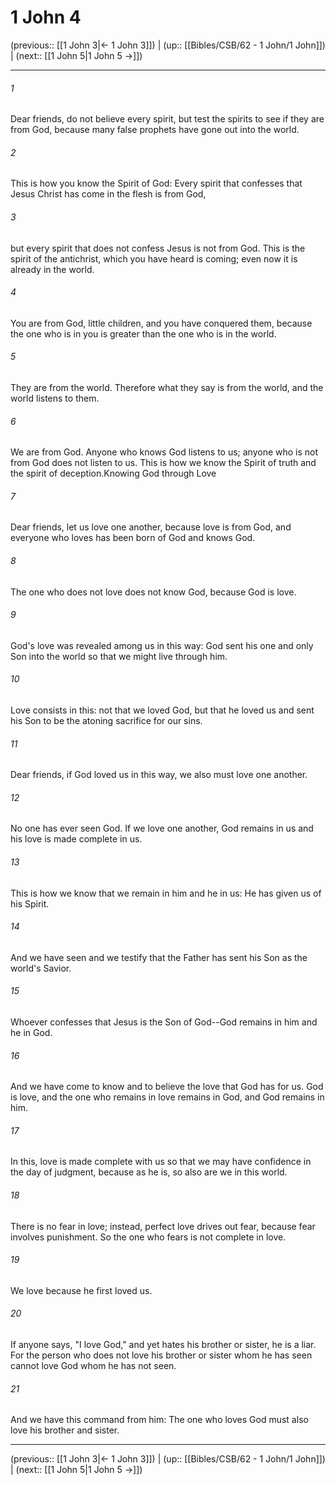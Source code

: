 # 1 John 4

(previous:: [[1 John 3|← 1 John 3]]) | (up:: [[Bibles/CSB/62 - 1 John/1 John]]) | (next:: [[1 John 5|1 John 5 →]])

***


###### 1 
Dear friends, do not believe every spirit, but test the spirits to see if they are from God, because many false prophets have gone out into the world. 

###### 2 
This is how you know the Spirit of God: Every spirit that confesses that Jesus Christ has come in the flesh is from God, 

###### 3 
but every spirit that does not confess Jesus is not from God. This is the spirit of the antichrist, which you have heard is coming; even now it is already in the world. 

###### 4 
You are from God, little children, and you have conquered them, because the one who is in you is greater than the one who is in the world. 

###### 5 
They are from the world. Therefore what they say is from the world, and the world listens to them. 

###### 6 
We are from God. Anyone who knows God listens to us; anyone who is not from God does not listen to us. This is how we know the Spirit of truth and the spirit of deception.Knowing God through Love 

###### 7 
Dear friends, let us love one another, because love is from God, and everyone who loves has been born of God and knows God. 

###### 8 
The one who does not love does not know God, because God is love. 

###### 9 
God's love was revealed among us in this way: God sent his one and only Son into the world so that we might live through him. 

###### 10 
Love consists in this: not that we loved God, but that he loved us and sent his Son to be the atoning sacrifice for our sins. 

###### 11 
Dear friends, if God loved us in this way, we also must love one another. 

###### 12 
No one has ever seen God. If we love one another, God remains in us and his love is made complete in us. 

###### 13 
This is how we know that we remain in him and he in us: He has given us of his Spirit. 

###### 14 
And we have seen and we testify that the Father has sent his Son as the world's Savior. 

###### 15 
Whoever confesses that Jesus is the Son of God--God remains in him and he in God. 

###### 16 
And we have come to know and to believe the love that God has for us. God is love, and the one who remains in love remains in God, and God remains in him. 

###### 17 
In this, love is made complete with us so that we may have confidence in the day of judgment, because as he is, so also are we in this world. 

###### 18 
There is no fear in love; instead, perfect love drives out fear, because fear involves punishment. So the one who fears is not complete in love. 

###### 19 
We love because he first loved us. 

###### 20 
If anyone says, "I love God," and yet hates his brother or sister, he is a liar. For the person who does not love his brother or sister whom he has seen cannot love God whom he has not seen. 

###### 21 
And we have this command from him: The one who loves God must also love his brother and sister.

***

(previous:: [[1 John 3|← 1 John 3]]) | (up:: [[Bibles/CSB/62 - 1 John/1 John]]) | (next:: [[1 John 5|1 John 5 →]])
